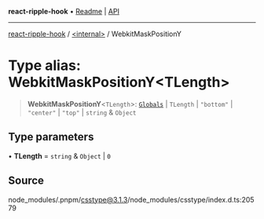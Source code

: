 **react-ripple-hook** • [Readme](../../README.md) \| [API](../../globals.md)

---

[react-ripple-hook](../../README.md) / [\<internal\>](../README.md) / WebkitMaskPositionY

# Type alias: WebkitMaskPositionY\<TLength\>

> **WebkitMaskPositionY**\<`TLength`\>: [`Globals`](Globals.md) \| `TLength` \| `"bottom"` \| `"center"` \| `"top"` \| `string` & `Object`

## Type parameters

• **TLength** = `string` & `Object` \| `0`

## Source

node_modules/.pnpm/csstype@3.1.3/node_modules/csstype/index.d.ts:20579

